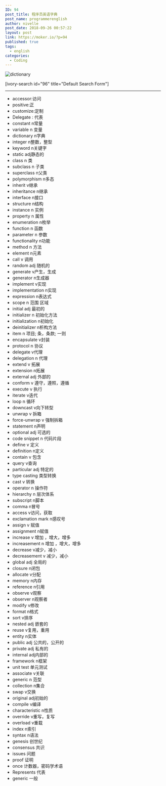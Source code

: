 ```yaml
---
ID: 94
post_title: 程序员英语字典
post_name: programmerenglish
author: nivelle
post_date: 2018-09-26 00:57:22
layout: post
link: https://moker.io/?p=94
published: true
tags:
  - english
categories:
  - Coding
---
```


<!--more-->

<img src="http://img5.imgtn.bdimg.com/it/u=4040220968,2433021703&fm=26&gp=0.jpg" alt="dictionary" />

[ivory-search id="96" title="Default Search Form"]

---

- accessor:访问
- positive:正
- customize:定制
- Delegate : 代表
- constant n常量
- variable n 变量
- dictionary n字典
- integer n整数，整型
- keyword n关键字
- static adj静态的
- class n 类
- subclass n 子类
- superclass n父类
- polymorphism n多态 
- inherit v继承
- inheritance n继承
- interface n接口
- structure n结构
- instance n 实例
- property n 属性
- enumeration n枚举
- function n 函数
- parameter n 参数
- functionality n功能
- method n 方法
- element n元素
- call v 调用
- random adj 随机的
- generate v产生，生成
- generator n生成器
- implement v实现
- implementation n实现
- expression n表达式
- scope n 范围 区域
- initial adj 最初的
- initializer n 初始化方法
- initialization n初始化
- deinitializer n析构方法
- item n 项目; 条，条款; 一则
- encapsulate v封装
- protocol n 协议
- delegate v代理
- delegation n 代理
- extend v 拓展
- extension n拓展
- external adj 外部的
- conform v 遵守，遵照，遵循
- execute v 执行
- iterate v迭代
- loop n 循环
- downcast v向下转型
- unwrap v 拆箱
- force-unwrap v 强制拆箱
- statement n声明
- optional adj 可选的
- code snippet n 代码片段
- define v 定义
- definition n定义
- contain v 包含
- query v查询
- particular adj 特定的
- type casting 类型转换
- cast v 转换
- operator n 操作符
- hierarchy n 层次体系
- subscript n脚本
- comma n冒号
- access v访问，获取
- exclamation mark n感叹号
- assign v 赋值
- assignment n赋值
- increase v 增加 ，增大，增多
- increasement n 增加 ，增大，增多
- decrease v减少，减小
- decreasement v 减少，减小
- global adj 全局的
- closure n闭包
- allocate v分配
- memory n内存
- reference n引用
- observe v观察
- observer n观察者
- modify v修改
- format n格式
- sort v排序
- nested adj 嵌套的
- reuse v复用，重用
- entity n实体
- public adj 公共的，公开的
- private adj 私有的
- internal adj内部的
- framework n框架
- unit test 单元测试
- associate v关联
- generic n 范型
- collection n集合
- swap v交换
- original adj初始的
- compile v编译
- characteristic n性质
- override v重写，复写
- overload v重载
- index n索引
- syntax n语法
- genesis 创世纪
- consensus 共识
- issues 问题
- proof 证明
- once 计数器，密码学术语
- Represents 代表
- generic 一般
